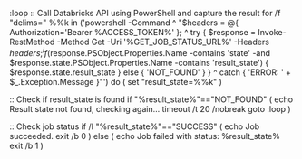 :loop
:: Call Databricks API using PowerShell and capture the result
for /f "delims=" %%k in ('powershell -Command ^
    "$headers = @{ Authorization='Bearer %ACCESS_TOKEN%' }; ^
    try { $response = Invoke-RestMethod -Method Get -Uri '%GET_JOB_STATUS_URL%' -Headers $headers; ^
          if ($response.PSObject.Properties.Name -contains 'state' -and $response.state.PSObject.Properties.Name -contains 'result_state') { $response.state.result_state } else { 'NOT_FOUND' } } ^
    catch { 'ERROR: ' + $_.Exception.Message }"') do (
    set "result_state=%%k"
)

:: Check if result_state is found
if "%result_state%"=="NOT_FOUND" (
    echo Result state not found, checking again...
    timeout /t 20 /nobreak
    goto :loop
)

:: Check job status
if /I "%result_state%"=="SUCCESS" (
    echo Job succeeded.
    exit /b 0
) else (
    echo Job failed with status: %result_state%
    exit /b 1
)
